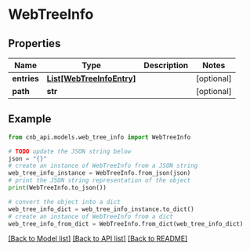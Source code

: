 # WebTreeInfo


## Properties

Name | Type | Description | Notes
------------ | ------------- | ------------- | -------------
**entries** | [**List[WebTreeInfoEntry]**](WebTreeInfoEntry.md) |  | [optional] 
**path** | **str** |  | [optional] 

## Example

```python
from cnb_api.models.web_tree_info import WebTreeInfo

# TODO update the JSON string below
json = "{}"
# create an instance of WebTreeInfo from a JSON string
web_tree_info_instance = WebTreeInfo.from_json(json)
# print the JSON string representation of the object
print(WebTreeInfo.to_json())

# convert the object into a dict
web_tree_info_dict = web_tree_info_instance.to_dict()
# create an instance of WebTreeInfo from a dict
web_tree_info_from_dict = WebTreeInfo.from_dict(web_tree_info_dict)
```
[[Back to Model list]](../README.md#documentation-for-models) [[Back to API list]](../README.md#documentation-for-api-endpoints) [[Back to README]](../README.md)


